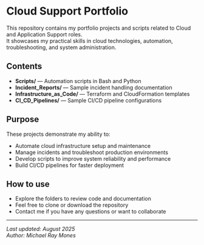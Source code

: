 # Cloud Support Portfolio

This repository contains my portfolio projects and scripts related to Cloud and Application Support roles.  
It showcases my practical skills in cloud technologies, automation, troubleshooting, and system administration.

## Contents

- **Scripts/** — Automation scripts in Bash and Python  
- **Incident_Reports/** — Sample incident handling documentation  
- **Infrastructure_as_Code/** — Terraform and CloudFormation templates  
- **CI_CD_Pipelines/** — Sample CI/CD pipeline configurations  

## Purpose

These projects demonstrate my ability to:  
- Automate cloud infrastructure setup and maintenance  
- Manage incidents and troubleshoot production environments  
- Develop scripts to improve system reliability and performance  
- Build CI/CD pipelines for faster deployment  

## How to use

- Explore the folders to review code and documentation  
- Feel free to clone or download the repository  
- Contact me if you have any questions or want to collaborate

---

*Last updated: August 2025*  
*Author: Michael Ray Mones*
